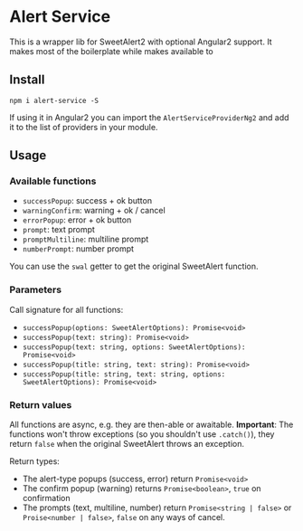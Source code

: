 # Alert Service

This is a wrapper lib for SweetAlert2 with optional Angular2 support.
It makes most of the boilerplate while makes available to


## Install

`npm i alert-service -S`

If using it in Angular2 you can import the `AlertServiceProviderNg2` and add it to the list of providers in your module.


## Usage

### Available functions

- `successPopup`: success + ok button
- `warningConfirm`: warning + ok / cancel
- `errorPopup`: error + ok button
- `prompt`: text prompt
- `promptMultiline`: multiline prompt
- `numberPrompt`: number prompt

You can use the `swal` getter to get the original SweetAlert function.


### Parameters

Call signature for all functions:

- `successPopup(options: SweetAlertOptions): Promise<void>`
- `successPopup(text: string): Promise<void>`
- `successPopup(text: string, options: SweetAlertOptions): Promise<void>`
- `successPopup(title: string, text: string): Promise<void>`
- `successPopup(title: string, text: string, options: SweetAlertOptions): Promise<void>`


### Return values

All functions are async, e.g. they are then-able or awaitable.
**Important**: The functions won't throw exceptions (so you shouldn't use `.catch()`), they return `false` when the original SweetAlert throws an exception.

Return types:

- The alert-type popups (success, error) return `Promise<void>`
- The confirm popup (warning) returns `Promise<boolean>`, `true` on confirmation
- The prompts (text, multiline, number) return `Promise<string | false>` or `Proise<number | false>`, `false` on any ways of cancel.

